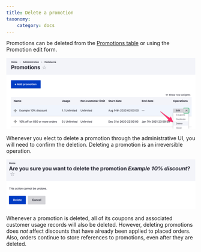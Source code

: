 ```yaml
---
title: Delete a promotion
taxonomy:
    category: docs
---
```


Promotions can be deleted from the [Promotions table](../managing-promotions) or using the Promotion edit form.

![Deleting a promotion](../images/deleting_a_promotion.png)


Whenever you elect to delete a promotion through the administrative UI, you will need to confirm the deletion. Deleting a promotion is an irreversible operation.

![Deleting a promotion](../images/deleting_a_promotion_confirmation.png)

Whenever a promotion is deleted, all of its coupons and associated customer usage records will also be deleted. However, deleting promotions does *not* affect discounts that have already been applied to placed orders. Also, orders continue to store references to promotions, even after they are deleted.
